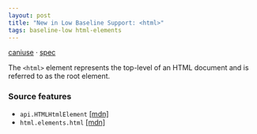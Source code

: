 ```yaml
---
layout: post
title: "New in Low Baseline Support: <html>"
tags: baseline-low html-elements
---
```


[caniuse](https://caniuse.com/?search=html) · [spec](https://html.spec.whatwg.org/multipage/semantics.html#the-html-element)

The `<html>` element represents the top-level of an HTML document and is referred to as the root element.

### Source features

- ``api.HTMLHtmlElement`` [[mdn]](https://https://developer.mozilla.org/en-US/search?q=api.HTMLHtmlElement)
- ``html.elements.html`` [[mdn]](https://https://developer.mozilla.org/en-US/search?q=html.elements.html)
